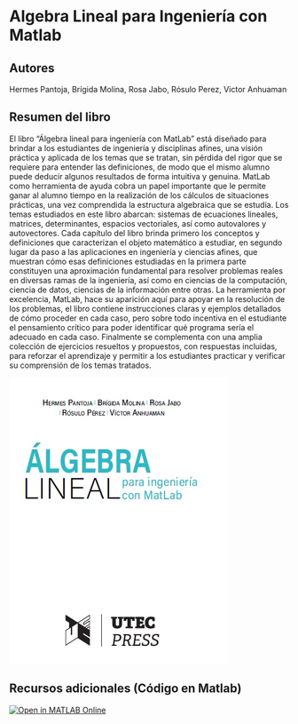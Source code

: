 

# Algebra Lineal para Ingeniería con Matlab

## Autores
Hermes Pantoja, Brígida Molina, Rosa Jabo, Rósulo Perez, Victor Anhuaman

## Resumen del libro
El libro “Álgebra lineal para ingeniería con MatLab” está diseñado para brindar a los estudiantes de ingeniería y disciplinas afines, una visión práctica y aplicada de los temas que se tratan, sin pérdida del rigor que se requiere para entender las definiciones, de modo que el mismo alumno puede deducir algunos resultados de forma intuitiva y genuina. MatLab como herramienta de ayuda cobra un papel importante que le permite ganar al alumno tiempo en la realización de los cálculos de situaciones prácticas, una vez comprendida la estructura algebraica que se estudia. 
Los temas estudiados en este libro abarcan: sistemas de ecuaciones lineales, matrices, determinantes, espacios vectoriales, así como autovalores y autovectores.
Cada capítulo del libro brinda primero los conceptos y definiciones que caracterizan el objeto matemático a estudiar, en segundo lugar da paso a las aplicaciones en ingeniería y ciencias afines, que muestran cómo esas definiciones estudiadas en la primera parte constituyen una aproximación fundamental para resolver problemas reales en diversas ramas de la ingeniería, así como en ciencias de la computación, ciencia de datos, ciencias de la información entre otras. La herramienta por excelencia, MatLab, hace su aparición aquí para apoyar en la resolución de los problemas, el libro contiene instrucciones claras y ejemplos detallados de cómo proceder en cada caso, pero sobre todo incentiva en el estudiante el pensamiento crítico para poder identificar qué programa sería el adecuado en cada caso. Finalmente se complementa con una amplia colección de ejercicios resueltos y propuestos, con respuestas incluidas, para reforzar el aprendizaje y permitir a los estudiantes practicar y verificar su comprensión de los temas tratados.


![Portada](https://github.com/hpantoja22/LinearAlgebra/blob/ae1bd113c48fb57f0e1356b42173873ea84d9520/Caratula_Libro_2024_AL.jpg)




## Recursos adicionales (Código en Matlab)
[![Open in MATLAB Online](https://www.mathworks.com/images/responsive/global/open-in-matlab-online.svg)](https://matlab.mathworks.com/open/github/v1?repo=hpantoja22/LinearAlgebra)
